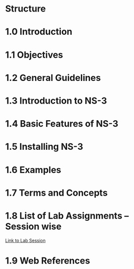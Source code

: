 # Structure
# 1.0 Introduction
# 1.1 Objectives
# 1.2 General Guidelines
# 1.3 Introduction to NS-3
# 1.4 Basic Features of NS-3
# 1.5 Installing NS-3
# 1.6 Examples
# 1.7 Terms and Concepts
# 1.8 List of Lab Assignments – Session wise
<a href="https://github.com/SheikhSahil-SDE/MCA_NEW/blob/main/MCSL-223%2FSection-1%2FComputer%20Network%20Labs%2F1.8%2FREADME.md">Link to Lab Session</a>
# 1.9 Web References
